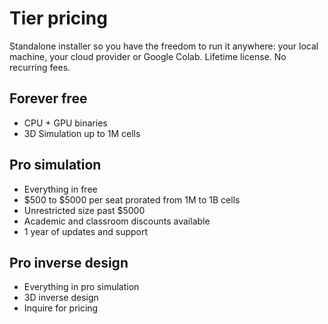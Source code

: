 # Tier pricing
Standalone installer so you have the freedom to run it anywhere: your local machine, your cloud provider or Google Colab. Lifetime license. No recurring fees.

## Forever free
- CPU + GPU binaries
- 3D Simulation up to 1M cells

## Pro simulation
- Everything in free
- \$500  to \$5000 per seat prorated from 1M to 1B cells
- Unrestricted size past \$5000
- Academic and classroom discounts available
- 1 year of updates and support

## Pro inverse design
- Everything in pro simulation
- 3D inverse design
- Inquire for pricing